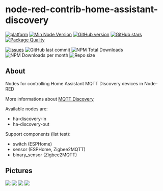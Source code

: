 # node-red-contrib-home-assistant-discovery

[![platform](https://img.shields.io/badge/platform-Node--RED-red?logo=nodered)](https://nodered.org)
[![Min Node Version](https://img.shields.io/node/v/node-red-contrib-home-assistant-discovery.svg)](https://nodejs.org/en/)
[![GitHub version](https://img.shields.io/github/package-json/v/twocolors/node-red-contrib-home-assistant-discovery?logo=npm)](https://www.npmjs.com/package/node-red-contrib-home-assistant-discovery)
[![GitHub stars](https://img.shields.io/github/stars/twocolors/node-red-contrib-home-assistant-discovery)](https://github.com/twocolors/node-red-contrib-home-assistant-discovery/stargazers)
[![Package Quality](https://packagequality.com/shield/node-red-contrib-home-assistant-discovery.svg)](https://packagequality.com/#?package=node-red-contrib-home-assistant-discovery)

[![issues](https://img.shields.io/github/issues/twocolors/node-red-contrib-home-assistant-discovery?logo=github)](https://github.com/twocolors/node-red-contrib-home-assistant-discovery/issues)
![GitHub last commit](https://img.shields.io/github/last-commit/twocolors/node-red-contrib-home-assistant-discovery)
![NPM Total Downloads](https://img.shields.io/npm/dt/node-red-contrib-home-assistant-discovery.svg)
![NPM Downloads per month](https://img.shields.io/npm/dm/node-red-contrib-home-assistant-discovery)
![Repo size](https://img.shields.io/github/repo-size/twocolors/node-red-contrib-home-assistant-discovery)

## About

Nodes for controlling Home Assistant MQTT Discovery devices in Node-RED

More informations about [MQTT Discovery](https://www.home-assistant.io/integrations/mqtt/#mqtt-discovery)

Available nodes are:
* ha-discovery-in
* ha-discovery-out

Support components (list test):
* switch (ESPHome)
* sensor (ESPHome, Zigbee2MQTT)
* binary_sensor (Zigbee2MQTT)

## Pictures

<img src="https://github.com/twocolors/node-red-contrib-home-assistant-discovery/raw/main/readme/flow.png">
<img src="https://github.com/twocolors/node-red-contrib-home-assistant-discovery/raw/main/readme/server.png">
<img src="https://github.com/twocolors/node-red-contrib-home-assistant-discovery/raw/main/readme/in.png">
<img src="https://github.com/twocolors/node-red-contrib-home-assistant-discovery/raw/main/readme/out.png">
